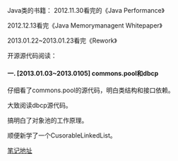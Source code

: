 Java类的书籍：
2012.11.30看完的《Java Performance》 

2012.12.13看完《Java Memorymanagent Whitepaper》

2013.01.22~2013.01.23看完《Rework》

开源源代码阅读：

#### 一. [2013.01.03~2013.0105] commons.pool和dbcp
仔细看了commons.pool的源代码，明白类结构和接口依赖。

大致阅读dbcp源代码。

搞明白了对象池的工作原理。

顺便新学了一个CusorableLinkedList。

[笔记地址](https://github.com/llohellohe/llohellohe.github.com/blob/master/readers/commons-pool-and-dbcp.md)

